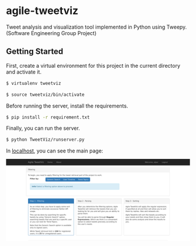 # agile-tweetviz

Tweet analysis and visualization tool implemented in Python using Tweepy. (Software Engineering Group Project)

## Getting Started

First, create a virtual environment for this project in the current directory and activate it.

```bash
$ virtualenv tweetviz
```

```bash
$ source tweetviz/bin/activate
```

Before running the server, install the requirements.

```bash
$ pip install -r requirement.txt
```

Finally, you can run the server.

```bash
$ python TweetViz/runserver.py
```

In [localhost](http://localhost:5555/), you can see the main page:

![Main Page](imgs/mainpage.png)
